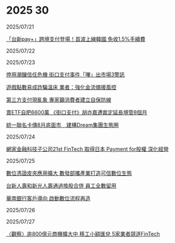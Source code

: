 # 2025 30

2025/07/21

[「台新pay+」跨境支付登場！首波上線韓國 免收1.5%手續費](https://udn.com/news/story/7239/8886913)

2025/07/22

2025/07/23

[停用潮釀信任危機 街口支付事件「嗶」出市場3警訊](https://udn.com/news/story/7239/8891795)

[遊戲點數易成詐騙溫床 業者：強化金流備援風控](https://udn.com/news/story/7239/8891819)

[第三方支付現亂象 專家籲消費者建立自保防線](https://udn.com/news/story/7239/8891799)

[賣ETF自肥6600萬 《街口支付》胡亦嘉遭裁定延長境管8個月](https://www.chinatimes.com/realtimenews/20250723004399-260402?chdtv)

[統一聯名卡傳8月底面市　建構Dream集團生態圈](https://www.cardu.com.tw/news/detail.php?57982)

2025/07/24

[網家金融科技子公司21st FinTech 取得日本 Payment for股權 深化經營](https://money.udn.com/money/story/5613/8894249)

2025/07/25

[數位憑證皮夾應用擴大 數發部攜產業打造可信數位生態](https://udn.com/news/story/7239/8896797)

[台新人壽和新光人壽通過換股合併 員工全數留用](https://ec.ltn.com.tw/article/breakingnews/5120677)

[華南銀行客戶導向 啟動數位流程再造](https://money.udn.com/money/story/5636/8894672)

2025/07/26

2025/07/27

[〈觀察〉逾800億元商機擴大中 移工小額匯兌 5家業者競逐FinTech](https://m.cnyes.com/news/id/6077920)
